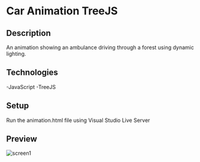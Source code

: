 # Car Animation TreeJS

## Description

An animation showing an ambulance driving through a forest using dynamic lighting.

## Technologies

-JavaScript
-TreeJS

## Setup

Run the animation.html file using Visual Studio Live Server

## Preview

![screen1](./screen/giphy.gif)